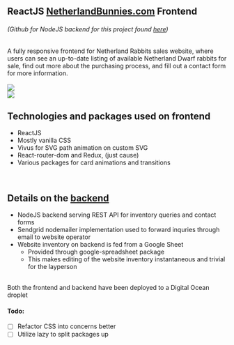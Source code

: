 ## ReactJS [NetherlandBunnies.com](https://www.netherlandbunnies.com "NetherlandBunnies.com") Frontend 
###### (Github for NodeJS backend for this project found [here](https://github.com/ggroce/netherland-rabbits-backend "Backend: netherland-rabbits-backend"))

A fully responsive frontend for Netherland Rabbits sales website, where users can see an up-to-date listing of available Netherland Dwarf rabbits for sale, find out more about the purchasing process, and fill out a contact form for more information.  
<br>
<img src="https://media.giphy.com/media/2wneInSPbFnRkb5oM4/giphy.gif">
<br>
<img src="https://media.giphy.com/media/52mABqfjMoBxyuSBbq/giphy.gif">
<br>
## Technologies and packages used on frontend
* ReactJS
* Mostly vanilla CSS
* Vivus for SVG path animation on custom SVG
* React-router-dom and Redux, (just cause)
* Various packages for card animations and transitions
<br>

## Details on the [backend](https://github.com/ggroce/netherland-rabbits-backend "Backend: netherland-rabbits-backend")
* NodeJS backend serving REST API for inventory queries and contact forms
* Sendgrid nodemailer implementation used to forward inquries through email to website operator
* Website inventory on backend is fed from a Google Sheet
  * Provided through google-spreadsheet package
  * This makes editing of the website inventory instantaneous and trivial for the layperson

<br>
Both the frontend and backend have been deployed to a Digital Ocean droplet  

#### Todo: 
- [ ] Refactor CSS into concerns better
- [ ] Utilize lazy to split packages up

